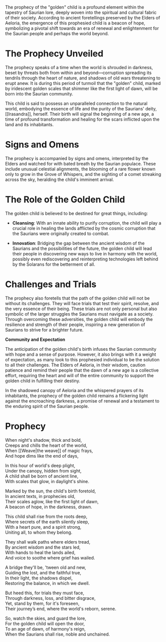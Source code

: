
The prophecy of the "golden" child is a profound element within the tapestry of Saurian lore, deeply woven into the spiritual and cultural fabric of their society. According to ancient foretellings preserved by the Elders of Aeloria, the emergence of this prophesied child is a beacon of hope, symbolizing a pivotal shift towards an era of renewal and enlightenment for the Saurian people and perhaps the world beyond.

# The Prophecy Unveiled

The prophecy speaks of a time when the world is shrouded in darkness, beset by threats both from within and beyond—corruption spreading its tendrils through the heart of nature, and shadows of old wars threatening to erupt anew. It is during this period of turmoil that the "golden" child, marked by iridescent golden scales that shimmer like the first light of dawn, will be born into the Saurian community.

This child is said to possess an unparalleled connection to the natural world, embodying the essence of life and the purity of the Saurians' deity, [[Irasandra]], herself. Their birth will signal the beginning of a new age, a time of profound transformation and healing for the scars inflicted upon the land and its inhabitants.

# Signs and Omens

The prophecy is accompanied by signs and omens, interpreted by the Elders and watched for with bated breath by the Saurian populace. These include unusual celestial alignments, the blooming of a rare flower known only to grow in the Grove of Whispers, and the sighting of a comet streaking across the sky, heralding the child's imminent arrival.

# The Role of the Golden Child

The golden child is believed to be destined for great things, including:
  
- **Cleansing**: With an innate ability to purify corruption, the child will play a crucial role in healing the lands afflicted by the cosmic corruption that the Saurians were originally created to combat.
    
- **Innovation**: Bridging the gap between the ancient wisdom of the Saurians and the possibilities of the future, the golden child will lead their people in discovering new ways to live in harmony with the world, possibly even rediscovering and reinterpreting technologies left behind by the Solarans for the betterment of all.
    

# Challenges and Trials

The prophecy also foretells that the path of the golden child will not be without its challenges. They will face trials that test their spirit, resolve, and the very essence of their being. These trials are not only personal but also symbolic of the larger struggles the Saurians must navigate as a society. Through overcoming these adversities, the golden child will embody the resilience and strength of their people, inspiring a new generation of Saurians to strive for a brighter future.

**Community and Expectation**

The anticipation of the golden child's birth infuses the Saurian community with hope and a sense of purpose. However, it also brings with it a weight of expectation, as many look to this prophesied individual to be the solution to all their challenges. The Elders of Aeloria, in their wisdom, caution patience and remind their people that the dawn of a new age is a collective effort, requiring the heart and will of the entire community to support the golden child in fulfilling their destiny.

In the shadowed canopy of Aeloria and the whispered prayers of its inhabitants, the prophecy of the golden child remains a flickering light against the encroaching darkness, a promise of renewal and a testament to the enduring spirit of the Saurian people.

# Prophecy

When night's shadow, thick and bold,  
Creeps and chills the heart of the world,  
When [[Weave|the weave]] of magic frays,  
And hope dims like the end of days,

In this hour of world's deep plight,  
Under the canopy, hidden from sight,  
A child shall be born of ancient line,  
With scales that glow, in daylight's shine.

Marked by the sun, the child's birth foretold,  
In ancient texts, in prophecies old,  
Their scales aglow, like the first light of dawn,  
A beacon of hope, in the darkness, drawn.

This child shall rise from the roots deep,  
Where secrets of the earth silently sleep,  
With a heart pure, and a spirit strong,  
Uniting all, to whom they belong.

They shall walk paths where elders tread,  
By ancient wisdom and the stars led,  
With hands to heal the lands ailed,  
And voice to soothe where grief has wailed.

A bridge they'll be, 'tween old and new,  
Guiding the lost, and the faithful true,  
In their light, the shadows dispel,  
Restoring the balance, in which we dwell.

But heed this, for trials they must face,  
Through darkness, loss, and bitter disgrace,  
Yet, stand by them, for it's foreseen,  
Their journey’s end, where the world's reborn, serene.

So, watch the skies, and guard the lore,  
For the golden child will open the door,  
To an age of dawn, of harmony's reign,  
When the Saurians shall rise, noble and unchained.